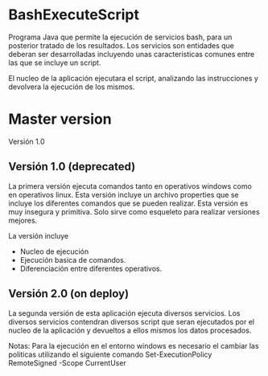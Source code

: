 ﻿# BashExecuteScript

Programa Java que permite la ejecución de servicios bash, para un posterior tratado de los resultados. Los servicios son entidades que deberan ser desarrolladas incluyendo unas caracteristicas comunes entre las que se incluye un script.

El nucleo de la aplicación ejecutara el script, analizando las instrucciones y devolvera la ejecución de los mismos.

# Master version

Versión 1.0

## Versión 1.0 (deprecated)

La primera versión ejecuta comandos tanto en operativos windows como en operativos linux. Esta versión incluye un archivo properties que se incluye los diferentes comandos que se pueden realizar. Esta versión es muy insegura y primitiva. Solo sirve como esqueleto para realizar versiones mejores.

La versión incluye
- Nucleo de ejecución
- Ejecución basica de comandos.
- Diferenciación entre diferentes operativos.

## Versión 2.0 (on deploy)

La segunda versión de esta aplicación ejecuta diversos servicios. Los diversos servicios contendran diversos script que seran ejecutados por el nucleo de la aplicación y devueltos a ellos mismos los datos procesados. 

Notas: Para la ejecución en el entorno windows es necesario el cambiar las politicas utilizando el siguiente comando
	Set-ExecutionPolicy RemoteSigned -Scope CurrentUser
